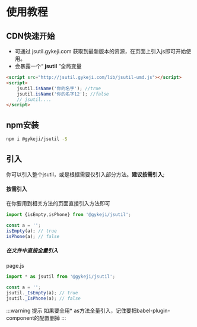 # 使用教程


## CDN快速开始
+ 可通过 jsutil.gykeji.com 获取到最新版本的资源，在页面上引入js即可开始使用。
+ 会暴露一个“ **jsutil** ”全局变量

```html
<script src="http://jsutil.gykeji.com/lib/jsutil-umd.js"></script>
<script>
	jsutil.isName('你的名字'); //true
	jsutil.isName('你的名字12'); //false
	// jsutil....
</script>
```
## npm安装
``` sh
npm i @gykeji/jsutil -S
```


## 引入
你可以引入整个jsutil，或是根据需要仅引入部分方法。**建议按需引入**;
#### 按需引入
在你要用到相关方法的页面直接引入方法即可
```javascript
import {isEmpty,isPhone} from '@gykeji/jsutil';

const a = '';
isEmpty(a); // true
isPhone(a); // false
```

##### 在文件中直接全量引入
page.js
```javascript
import * as jsutil from '@gykeji/jsutil';

const a = '';
jsutil._IsEmpty(a); // true
jsutil._IsPhone(a); // false
```
:::warning 提示
如果要全用* as方法全量引入，记住要把babel-plugin-component的配置删掉
:::




